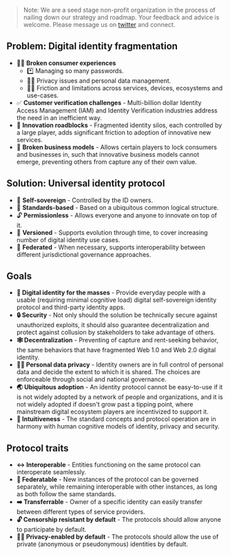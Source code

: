 <!-- 
[![Large Tile][large-tile]][large-tile-click][![LargeTile][large-tile]][large-tile-click][![LargeTile][large-tile]][large-tile-click]

[large-tile]: assets/images/large-tile.png
[large-tile-click]: http://example.com

[![Small Tile][small-tile]][small-tile-click][![Small Tile][small-tile]][small-tile-click][![Small Tile][small-tile]][small-tile-click]

[small-tile]: assets/images/small-tile.png
[small-tile-click]: http://example.com

[![Medium WideTile][medium-wide-tile]][medium-wide-tile-click][![Medium WideTile][medium-wide-tile]][medium-wide-tile-click][![Medium WideTile][medium-wide-tile]][medium-wide-tile-click]

[medium-wide-tile]: assets/images/medium-wide-tile.png
[medium-wide-tile-click]: http://example.com


[![Medium Tall Tile][medium-tall-tile]][medium-tall-tile-click][![Medium Tall Tile][medium-tall-tile]][medium-tall-tile-click][![Medium Tall Tile][medium-tall-tile]][medium-tall-tile-click]

[medium-tall-tile]: assets/images/medium-tall-tile.png
[medium-tall-tile-click]: http://example.com -->

> Note: We are a seed stage non-profit organization in the process of nailing down our strategy and roadmap. Your feedback and advice is welcome. Please message us on [twitter](https://twitter.com/universalidhq) and connect.

## Problem: **Digital identity fragmentation**

- 🙍‍♀️ **Broken consumer experiences**
  - *️⃣ Managing so many passwords.
  - 🦸‍♀️ Privacy issues and personal data management.
  - 🤦‍♀️ Friction and limitations across services, devices, ecosystems and use-cases.
- ✅ **Customer verification challenges** - Multi-billion dollar Identity Access Management (IAM) and Identity Verification industries address the need in an inefficient way.
- 🧪 **Innovation roadblocks** - Fragmented identity silos, each controlled by a large player, adds significant friction to adoption of innovative new services.
- 🏢 **Broken business models** - Allows certain players to lock consumers and businesses in, such that innovative business models cannot emerge, preventing others from capture any of their own value.

## Solution: **Universal identity protocol**

- 🤳 **Self-sovereign** - Controlled by the ID owners.
- 📜 **Standards-based** - Based on a ubiquitous  common logical structure.
- 🔓 **Permissionless** - Allows everyone and anyone to innovate on top of it.
- 🔢 **Versioned** - Supports evolution through time, to cover increasing number of digital identity use cases.
- 🔗 **Federated** - When necessary, supports interoperability between different jurisdictional governance approaches.

## Goals

- **👥 Digital identity for the masses** - Provide everyday people with a usable (requiring minimal cognitive load) digital self-sovereign identity protocol and third-party identity apps.
- **🔒 Security** - Not only should the solution be technically secure against unauthorized exploits, it should also guarantee decentralization and protect against collusion by stakeholders to take advantage of others.
- **🕸 Decentralization** - Preventing of capture and rent-seeking behavior, the same behaviors that have fragmented Web 1.0 and Web 2.0 digital identity.
- **🦸‍♀️ Personal data privacy** - Identity owners are in full control of personal data and decide the extent to which it is shared. The choices are enforceable through social and national governance.
- **🌏 Ubiquitous adoption** - An identity protocol cannot be easy-to-use if it is not widely adopted by a network of people and organizations, and it is not widely adopted if doesn't grow past a tipping point, where mainstream digital ecosystem players are incentivized to support it.
- **🧠 Intuitiveness** - The standard concepts and protocol operation are in harmony with human cognitive models of identity, privacy and security.

## Protocol traits

- **↔️ Interoperable** - Entities functioning on the same protocol can interoperate seamlessly.
- **🔗 Federatable** - New instances of the protocol can be governed separately, while remaining interoperable with other instances, as long as both follow the same standards.
- **➡️ Transferrable** - Owner of a specific identity can easily transfer between different types of service providers.
- **🔓 Censorship resistant by default** - The protocols should allow anyone to participate by default.
- **🦸‍♂️ Privacy-enabled by default** - The protocols should allow the use of private (anonymous or pseudonymous) identities by default.
